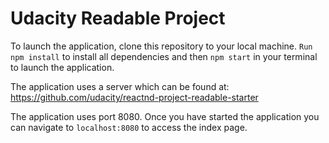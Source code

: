 # Udacity Readable Project

To launch the application, clone this repository to your local machine.  `Run npm install` to install all dependencies and then `npm start` in your terminal to launch the application. 

The application uses a server which can be found at: https://github.com/udacity/reactnd-project-readable-starter

The application uses port 8080.  Once you have started the application you can navigate to `localhost:8080` to access the index page.